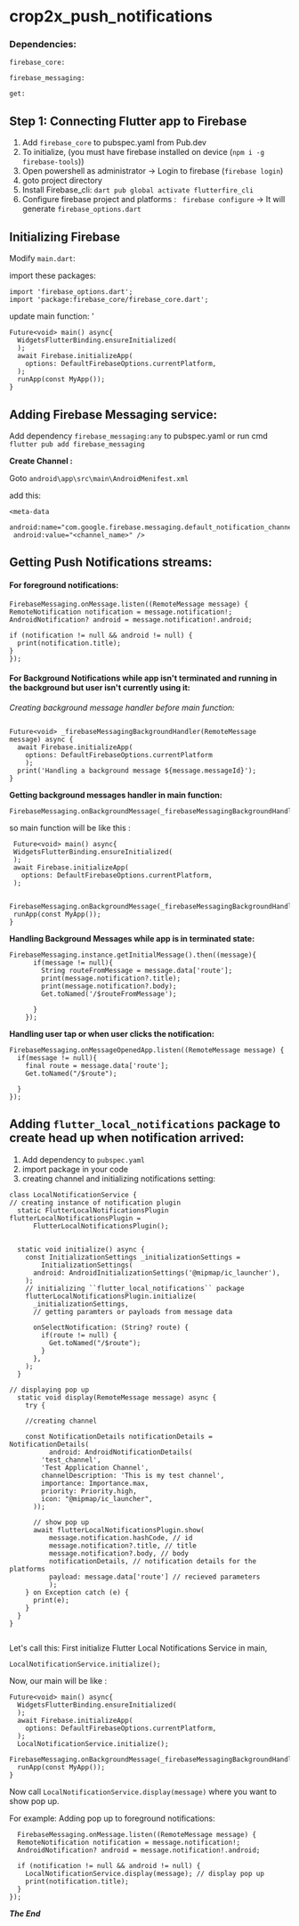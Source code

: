 # crop2x_push_notifications

### Dependencies: 
 ``firebase_core:``
 
 ``firebase_messaging:``
 
 ``get:``

## Step 1: Connecting Flutter app to Firebase

1. Add ``firebase_core`` to pubspec.yaml from Pub.dev
2. To initialize, (you must have firebase installed on device (``npm i -g firebase-tools``))
3. Open powershell as administrator -> Login to firebase (``firebase login``)
4. goto project directory
5. Install Firebase_cli: ``dart pub global activate flutterfire_cli``
6. Configure firebase project and platforms : `` firebase configure`` -> It will generate ``firebase_options.dart``

## Initializing Firebase
Modify ``main.dart``:

import these packages: 
``` 
import 'firebase_options.dart';
import 'package:firebase_core/firebase_core.dart';

```
update main function: '

``` 
Future<void> main() async{
  WidgetsFlutterBinding.ensureInitialized(
  );
  await Firebase.initializeApp(
    options: DefaultFirebaseOptions.currentPlatform, 
  );
  runApp(const MyApp());
}
```
## Adding Firebase Messaging service: 

 Add dependency ``firebase_messaging:any`` to pubspec.yaml or run cmd ``flutter pub add firebase_messaging``
 
 **Create Channel :** 
 
 Goto `` android\app\src\main\AndroidMenifest.xml ``
 
 add this: 
 ```
 <meta-data
  android:name="com.google.firebase.messaging.default_notification_channel_id"
  android:value="<channel_name>" />
  ```
  
  ## Getting Push Notifications streams: 
  
  #### For foreground notifications: 
  
  ```
  FirebaseMessaging.onMessage.listen((RemoteMessage message) {
  RemoteNotification notification = message.notification!;
  AndroidNotification? android = message.notification!.android;

  if (notification != null && android != null) {
    print(notification.title);
  }
});

```

#### For Background Notifications while app isn't terminated and running in the background but user isn't currently using it: 

*Creating background message handler before main function:*

```

Future<void> _firebaseMessagingBackgroundHandler(RemoteMessage message) async {
  await Firebase.initializeApp(
    options: DefaultFirebaseOptions.currentPlatform
    );
  print('Handling a background message ${message.messageId}');
}
```

**Getting background messages handler in main function:**
```
FirebaseMessaging.onBackgroundMessage(_firebaseMessagingBackgroundHandler);
```
 so main function will be like this :
 
 ```
  Future<void> main() async{
  WidgetsFlutterBinding.ensureInitialized(
  );
  await Firebase.initializeApp(
    options: DefaultFirebaseOptions.currentPlatform, 
  );

  FirebaseMessaging.onBackgroundMessage(_firebaseMessagingBackgroundHandler);
  runApp(const MyApp());
}

```

**Handling Background Messages while app is in terminated state:**
```
FirebaseMessaging.instance.getInitialMessage().then((message){
      if(message != null){
        String routeFromMessage = message.data['route'];
        print(message.notification?.title);
        print(message.notification?.body);
        Get.toNamed('/$routeFromMessage');

      }
    });

```

**Handling user tap or when user clicks the notification:**
```
FirebaseMessaging.onMessageOpenedApp.listen((RemoteMessage message) { 
  if(message != null){
    final route = message.data['route'];
    Get.toNamed("/$route");

  }
});
```

## Adding ``flutter_local_notifications`` package to create head up when notification arrived: 

1. Add dependency to ``pubspec.yaml``
2. import package in your code
3. creating channel and initializing notifications setting: 

```
class LocalNotificationService {
// creating instance of notification plugin 
  static FlutterLocalNotificationsPlugin flutterLocalNotificationsPlugin =
      FlutterLocalNotificationsPlugin();


  static void initialize() async {
    const InitializationSettings _initializationSettings =
        InitializationSettings(
      android: AndroidInitializationSettings('@mipmap/ic_launcher'),
    );
    // initializing ``flutter_local_notifications`` package
    flutterLocalNotificationsPlugin.initialize(
      _initializationSettings,
      // getting paramters or payloads from message data
      
      onSelectNotification: (String? route) {
        if(route != null) {
          Get.toNamed("/$route");
        }
      },
    );
  }

// displaying pop up 
  static void display(RemoteMessage message) async {
    try {
    
    //creating channel
    
    const NotificationDetails notificationDetails = NotificationDetails(
          android: AndroidNotificationDetails(
        'test_channel',
        'Test Application Channel',
        channelDescription: 'This is my test channel',
        importance: Importance.max,
        priority: Priority.high,
        icon: "@mipmap/ic_launcher",
      ));
      
      // show pop up 
      await flutterLocalNotificationsPlugin.show(
          message.notification.hashCode, // id
          message.notification?.title, // title
          message.notification?.body, // body
          notificationDetails, // notification details for the platforms
          payload: message.data['route'] // recieved parameters
          );
    } on Exception catch (e) {
      print(e);
    }
  }
}


```

Let's call this: 
First initialize Flutter Local Notifications Service in main, 

`` LocalNotificationService.initialize(); ``

Now, our main will be like : 

```
Future<void> main() async{
  WidgetsFlutterBinding.ensureInitialized(
  );
  await Firebase.initializeApp(
    options: DefaultFirebaseOptions.currentPlatform, 
  );
  LocalNotificationService.initialize();
  FirebaseMessaging.onBackgroundMessage(_firebaseMessagingBackgroundHandler);
  runApp(const MyApp());
}
```

Now call ``LocalNotificationService.display(message)`` where you want to show pop up. 

For example: 
Adding pop up to foreground notifications: 

```
  FirebaseMessaging.onMessage.listen((RemoteMessage message) {
  RemoteNotification notification = message.notification!;
  AndroidNotification? android = message.notification!.android;
  
  if (notification != null && android != null) {
    LocalNotificationService.display(message); // display pop up
    print(notification.title);
  }
});

```



***The End***


